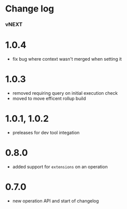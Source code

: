 # Change log

### vNEXT

# 1.0.4
- fix bug where context wasn't merged when setting it

# 1.0.3
- removed requiring query on initial execution check
- moved to move efficent rollup build

# 1.0.1, 1.0.2
<!-- never published as latest -->
- preleases for dev tool integation

# 0.8.0
- added support for `extensions` on an operation

# 0.7.0
- new operation API and start of changelog

